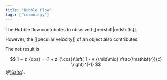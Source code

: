 ```yaml
---
title: "Hubble flow"
tags: ["cosmology"]
--- 
```


The Hubble flow contributes to observed [[redshift|redshifts]].

However, the [[peculiar velocity]] of an object also contributes.

The net result is

$$
1 + z_{obs} = (1 + z_{\cos})\left( 1 - v_{\mid\mid} \frac{\mathbf{r}}{c} \right)^{-1}
$$
([@Saito](zotero://open-pdf/library/items/CIMTDU6T)).